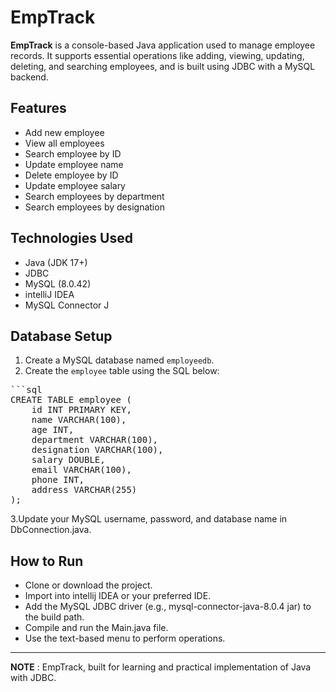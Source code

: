 # EmpTrack

**EmpTrack** is a console-based Java application used to manage employee records. It supports essential operations like adding, viewing, updating, deleting, and searching employees, and is built using JDBC with a MySQL backend.


## Features

- Add new employee
- View all employees
- Search employee by ID
- Update employee name
- Delete employee by ID
- Update employee salary
- Search employees by department
- Search employees by designation


## Technologies Used

- Java (JDK 17+)
- JDBC
- MySQL (8.0.42)
- intelliJ IDEA
- MySQL Connector J


## Database Setup

1. Create a MySQL database named `employeedb`.
2. Create the `employee` table using the SQL below:

<pre>```sql
CREATE TABLE employee (
    id INT PRIMARY KEY,
    name VARCHAR(100),
    age INT,
    department VARCHAR(100),
    designation VARCHAR(100),
    salary DOUBLE,
    email VARCHAR(100),
    phone INT,
    address VARCHAR(255)
);</pre>

3.Update your MySQL username, password, and database name in DbConnection.java.

## How to Run

- Clone or download the project.
- Import into intellij IDEA or your preferred IDE.
- Add the MySQL JDBC driver (e.g., mysql-connector-java-8.0.4 jar) to the build path.
- Compile and run the Main.java file.
- Use the text-based menu to perform operations.

---
**NOTE** : EmpTrack, built for learning and practical implementation of Java with JDBC.
